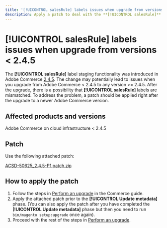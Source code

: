 ```yaml
---
title: '[!UICONTROL salesRule] labels issues when upgrade from versions < 2.4.5'
description: Apply a patch to deal with the **[!UICONTROL salesRule]** issues when upgrading from Adobe Commerce versions < 2.4.5.
---
```

# **[!UICONTROL salesRule]** labels issues when upgrade from versions < 2.4.5

The **[!UICONTROL salesRule]** label staging functionality was introduced in Adobe Commerce [2.4.5](/docs/commerce-operations/release/notes/adobe-commerce/2-4-5.html). The change may potentially lead to issues when you upgrade from Adobe Commerce < 2.4.5 to any version >= 2.4.5. After the upgrade, there is a possibility that **[!UICONTROL salesRule]** labels are mismatched. To address the problem, a patch should be applied right after the upgrade to a newer Adobe Commerce version.

## Affected products and versions

Adobe Commerce on cloud infrastructure < 2.4.5

## Patch

Use the following attached patch:

[ACSD-50625_2.4.5-P1.patch.zip](assets/ACSD-50625_2.4.5-p1.patch.zip)

## How to apply the patch

1. Follow the steps in [Perform an upgrade](https://experienceleague.adobe.com/docs/commerce-operations/upgrade-guide/implementation/perform-upgrade.html) in the Commerce guide.
1. Apply the attached patch prior to the **[!UICONTROL Update metadata]** phase.
    (You can also apply the patch after you have completed the **[!UICONTROL Update metadata]** phase but then you need to run `bin/magento setup:upgrade` once again).
1. Proceed with the rest of the steps in [Perform an upgrade](https://experienceleague.adobe.com/docs/commerce-operations/upgrade-guide/implementation/perform-upgrade.html).
